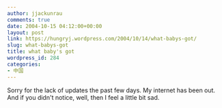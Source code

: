```yaml
---
author: jjackunrau
comments: true
date: 2004-10-15 04:12:00+00:00
layout: post
link: https://hungryj.wordpress.com/2004/10/14/what-babys-got/
slug: what-babys-got
title: what baby's got
wordpress_id: 284
categories:
- 中国
---
```


Sorry for the lack of updates the past few days.  My internet has been out.  And if you didn't notice, well, then I feel a little bit sad.
